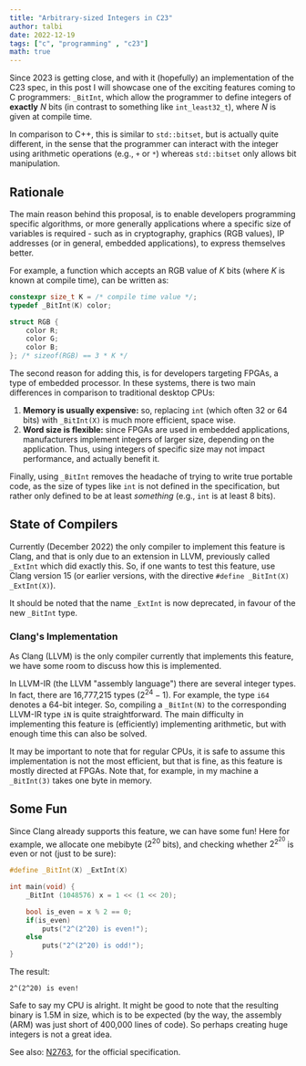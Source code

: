 ```yaml
---
title: "Arbitrary-sized Integers in C23"
author: talbi
date: 2022-12-19
tags: ["c", "programming" , "c23"]
math: true
---
```


<!--more-->

Since 2023 is getting close, and with it (hopefully) an implementation of the C23 spec, in this post I will showcase one of the exciting features coming to C programmers: `_BitInt`, which allow the programmer to define integers of **exactly** $N$ bits (in contrast to something like `int_least32_t`), where $N$ is given at compile time.

In comparison to C++, this is similar to `std::bitset`, but is actually quite different, in the sense that the programmer can interact with the integer using arithmetic operations (e.g., `+` or `*`) whereas `std::bitset` only allows bit manipulation.

## Rationale

The main reason behind this proposal, is to enable developers programming specific algorithms, or more generally applications where a specific size of variables is required - such as in cryptography, graphics (RGB values), IP addresses (or in general, embedded applications), to express themselves better.

For example, a function which accepts an RGB value of $K$ bits (where $K$ is known at compile time), can be written as:

```c++
constexpr size_t K = /* compile time value */;
typedef _BitInt(K) color;

struct RGB {
    color R;
    color G;
    color B;
}; /* sizeof(RGB) == 3 * K */
```

The second reason for adding this, is for developers targeting FPGAs, a type of embedded processor. In these systems, there is two main differences in comparison to traditional desktop CPUs:

1. **Memory is usually expensive:** so, replacing `int` (which often 32 or 64 bits) with `_BitInt(X)` is much more efficient, space wise.
2. **Word size is flexible:** since FPGAs are used in embedded applications, manufacturers implement integers of larger size, depending on the application. Thus, using integers of specific size may not impact performance, and actually benefit it. 

Finally, using `_BitInt` removes the headache of trying to write true portable code, as the size of types like `int` is not defined in the specification, but rather only defined to be at least *something* (e.g., `int` is at least 8 bits).

## State of Compilers

Currently (December 2022) the only compiler to implement this feature is Clang, and that is only due to an extension in LLVM, previously called `_ExtInt` which did exactly this. So, if one wants to test this feature, use Clang version 15 (or earlier versions, with the directive `#define _BitInt(X) _ExtInt(X)`).

It should be noted that the name `_ExtInt` is now deprecated, in favour of the new `_BitInt` type.

### Clang's Implementation

As Clang (LLVM) is the only compiler currently that implements this feature, we have some room to discuss how this is implemented. 

In LLVM-IR (the LLVM "assembly language") there are several integer types. In fact, there are 16,777,215 types ($2^{24} - 1$). For example, the type `i64` denotes a 64-bit integer. So, compiling a `_BitInt(N)` to the corresponding LLVM-IR type `iN` is quite straightforward. The main difficulty in implementing this feature is (efficiently) implementing arithmetic, but with enough time this can also be solved.

It may be important to note that for regular CPUs, it is safe to assume this implementation is not the most efficient, but that is fine, as this feature is mostly directed at FPGAs. Note that, for example, in my machine a `_BitInt(3)` takes one byte in memory.

## Some Fun

Since Clang already supports this feature, we can have some fun! Here for example, we allocate one mebibyte ($2^{20}$ bits), and checking whether $2^{2^{20}}$ is even or not (just to be sure):

```c++
#define _BitInt(X) _ExtInt(X)

int main(void) {
    _BitInt (1048576) x = 1 << (1 << 20);

    bool is_even = x % 2 == 0;
    if(is_even)
        puts("2^(2^20) is even!");
    else
        puts("2^(2^20) is odd!");
}
```

The result:

```text
2^(2^20) is even!
```

Safe to say my CPU is alright. It might be good to note that the resulting binary is 1.5M in size, which is to be expected (by the way, the assembly (ARM) was just short of 400,000 lines of code). So perhaps creating huge integers is not a great idea.

See also: [N2763](https://open-std.org/JTC1/SC22/WG14/www/docs/n2763.pdf), for the official specification.


